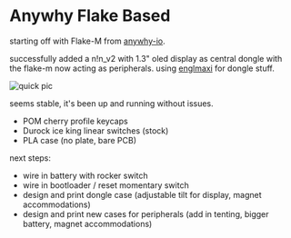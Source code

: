 # Anywhy Flake Based

starting off with Flake-M from [anywhy-io](https://github.com/anywhy-io/flake-zmk-module).

successfully added a n!n_v2 with 1.3" oled display as central dongle with the flake-m now acting as peripherals. 
using [englmaxi](https://github.com/englmaxi/zmk-dongle-display) for dongle stuff.

![quick pic](/quick_pic.jpg)

seems stable, it's been up and running without issues.
- POM cherry profile keycaps
- Durock ice king linear switches (stock)
- PLA case (no plate, bare PCB)

next steps:
- wire in battery with rocker switch
- wire in bootloader / reset momentary switch
- design and print dongle case (adjustable tilt for display, magnet accommodations)
- design and print new cases for peripherals (add in tenting, bigger battery, magnet accommodations)

